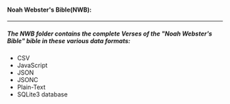 #### Noah Webster's Bible(NWB):
----
##### The NWB folder contains the complete Verses of the "Noah Webster's Bible" bible in these various data formats:
* CSV
* JavaScript
* JSON
* JSONC
* Plain-Text
* SQLite3 database